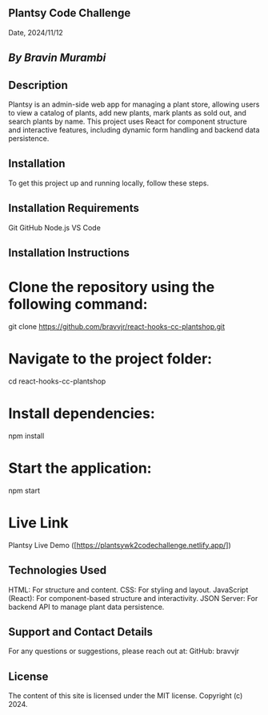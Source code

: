 ## Plantsy Code Challenge

Date, 2024/11/12

## _By Bravin Murambi_

## Description

Plantsy is an admin-side web app for managing a plant store, allowing users to view a catalog of plants, add new plants, mark plants as sold out, and search plants by name. This project uses React for component structure and interactive features, including dynamic form handling and backend data persistence.

## Installation

To get this project up and running locally, follow these steps.

## Installation Requirements

Git
GitHub
Node.js
VS Code

## Installation Instructions

# Clone the repository using the following command:

git clone https://github.com/bravvjr/react-hooks-cc-plantshop.git

# Navigate to the project folder:

cd react-hooks-cc-plantshop

# Install dependencies:

npm install

# Start the application:

npm start

# Live Link

Plantsy Live Demo ([https://plantsywk2codechallenge.netlify.app/])

## Technologies Used

HTML: For structure and content.
CSS: For styling and layout.
JavaScript (React): For component-based structure and interactivity.
JSON Server: For backend API to manage plant data persistence.

## Support and Contact Details

For any questions or suggestions, please reach out at:
GitHub: bravvjr

## License

The content of this site is licensed under the MIT license.
Copyright (c) 2024.
